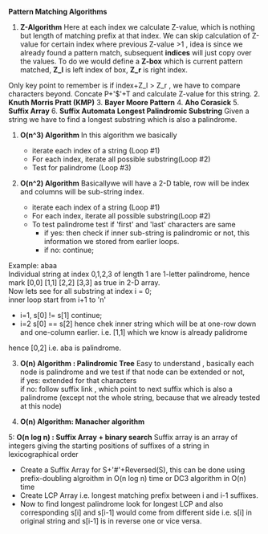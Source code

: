 **Pattern Matching Algorithms**
1. **Z-Algorithm**
Here at each index we calculate Z-value, which is nothing but length of matching prefix at that index.
We can skip calculation of Z-value for certain index where previous Z-value >1 , idea is since we already found a pattern
match, subsequent **indices** will just copy over the values. To do we would define a **Z-box** which is current pattern matched,
**Z_l** is left index of box, **Z_r** is right index.

Only key point to remember is if index+Z_l > Z_r , we have to compare characters beyond.
Concate P+'$'+T and calculate Z-value for this string.
2. **Knuth Morris Pratt (KMP)**
3. **Bayer Moore Pattern**
4. **Aho Corasick**
5. **Suffix Array**
6. **Suffix Automata**
**Longest Palindromic Substring**
Given a string we have to find a longest substring which is also a palindrome.

1. **O(n^3) Algorithm**
In this algorithm we basically 
    - iterate each index of a string (Loop #1)
    - For each index, iterate all possible substring(Loop #2)
    - Test for palindrome (Loop #3)

2. **O(n^2) Algorithm**
Basicallywe will have a 2-D table, row will be index and columns will be sub-string index.  
    - iterate each index of a string (Loop #1)
    - For each index, iterate all possible substring(Loop #2)
    - To test palindrome test if 'first' and 'last' characters are same  
         - if yes: then check if inner sub-string is palindromic or not, this information we stored from earlier loops.
         - if no: continue;
         
Example: abaa  
Individual string at index 0,1,2,3 of length 1 are 1-letter palindrome, hence mark [0,0] [1,1] [2,2] [3,3] as true in 2-D array.  
Now lets see for all substring at index i = 0;  
inner loop start from i+1 to 'n'  
  - i=1, s[0] != s[1] continue;
  - i=2 s[0] == s[2] hence chek inner string which will be at one-row down and one-column earlier. i.e. [1,1] which we know is already palidrome

hence [0,2]  i.e. aba is palindrome.

3. **O(n) Algorithm : Palindromic Tree**
     Easy to understand , basically each node is palindrome and we test if that node can be extended or not,  
     if yes: extended for that characters  
     if no: follow suffix link , which point to next suffix which is also a palindrome (except not the whole string, because that we already tested at this node)

4. **O(n) Algorithm: Manacher algorithm**
 
5: **O(n log n) : Suffix Array + binary search**
 Suffix array is an array of integers giving the starting positions of suffixes of a string in lexicographical order  
- Create a Suffix Array for S+'#'+Reversed(S), this can be done using prefix-doubling algroithm in O(n log n) time or DC3 algorithm in O(n) time  
- Create LCP Array i.e. longest matching prefix between i and i-1 suffixes.
- Now to find longest palindrome look for longest LCP and also corresponding s[i] and s[i-1] would come from different side i.e. s[i] in original string and 
  s[i-1] is in reverse one or vice versa.  
    
